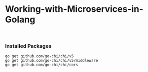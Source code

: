 # Working-with-Microservices-in-Golang

</br>

### Installed Packages
```
go get github.com/go-chi/chi/v5
go get github.com/go-chi/chi/v5/middleware
go get github.com/go-chi/chi/cors

```